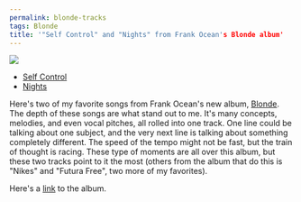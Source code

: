```yaml
---
permalink: blonde-tracks
tags: Blonde
title: '"Self Control" and "Nights" from Frank Ocean's Blonde album'
---
```


![][image-1]

- [Self Control][1]
- [Nights][2]

Here's two of my favorite songs from Frank Ocean's new album, [Blonde][3]. The depth of these songs are what stand out to me. It's many concepts, melodies, and even vocal pitches, all rolled into one track. One line could be talking about one subject, and the very next line is talking about something completely different. The speed of the tempo might not be fast, but the train of thought is racing. These type of moments are all over this album, but these two tracks point to it the most (others from the album that do this is "Nikes" and "Futura Free", two more of my favorites).

Here's a [link][4] to the album.

[1]:	https://dl.dropboxusercontent.com/s/v9qt76hz7jvvio1/07%20Self%20Control.mp3
[2]:	https://dl.dropboxusercontent.com/s/strn02n77phz1mv/09%20Nights.mp3
[3]:	http://nashp.com/blonde
[4]:	%0Ahttps://itun.es/us/m6yueb

[image-1]:	https://cdn0.vox-cdn.com/thumbor/n5dGVKsNTqk_YMwuKnVtT1g-iUQ=/122x42:870x463/1600x900/cdn0.vox-cdn.com/uploads/chorus_image/image/50521747/frankocean.0.0.png